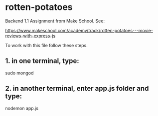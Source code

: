 # rotten-potatoes
Backend 1.1 Assignment from Make School. See:

 https://www.makeschool.com/academy/track/rotten-potatoes---movie-reviews-with-express-js

To work with this file follow these steps.

## 1. in one terminal, type:
sudo mongod

## 2. in another terminal, enter app.js folder and type:
nodemon app.js
